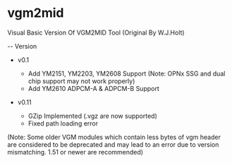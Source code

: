 # vgm2mid
Visual Basic Version Of VGM2MID Tool (Original By W.J.Holt)

-- Version
+ v0.1
    - Add YM2151, YM2203, YM2608 Support (Note: OPNx SSG and dual chip support may not work properly)
    - Add YM2610 ADPCM-A & ADPCM-B Support
    
+ v0.11
    - GZip Implemented (.vgz are now supported)
    - Fixed path loading error

(Note: Some older VGM modules which contain less bytes of vgm header are considered to be deprecated and may lead to an error due to version mismatching. 1.51 or newer are recommended)
